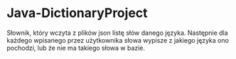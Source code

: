# Java-DictionaryProject
Słownik, który wczyta z plików json listę słów danego języka. Następnie dla każdego wpisanego przez użytkownika słowa wypisze z jakiego języka ono pochodzi, lub że nie ma takiego słowa w bazie.
